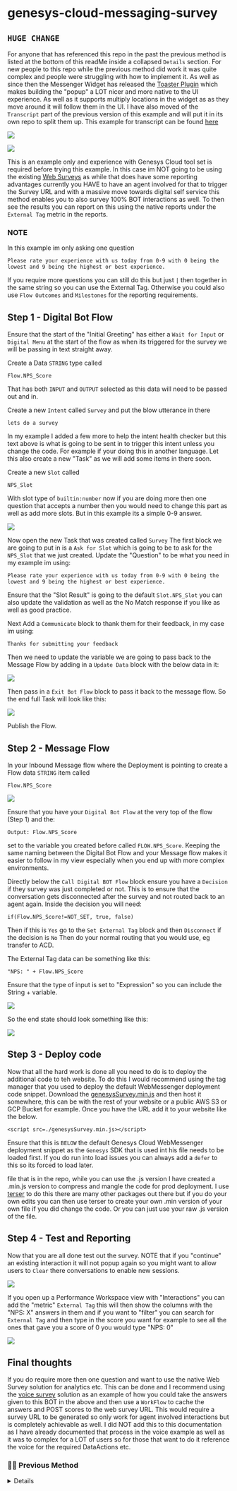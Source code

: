 # genesys-cloud-messaging-survey

## `HUGE CHANGE`

For anyone that has referenced this repo in the past the previous method is listed at the bottom of this readMe inside a collapsed `Details` section. For new people to this repo while the previous method did work it was quite complex and people were struggling with how to implement it. As well as since then the Messenger Widget has released the [Toaster Plugin](https://developer.genesys.cloud/commdigital/digital/webmessaging/messengersdk/SDKCommandsEvents/toasterPlugin) which makes building the "popup" a LOT nicer and more native to the UI experience. As well as it supports multiply locations in the widget as as they move around it will follow them in the UI. I have also moved of the `Transcript` part of the previous version of this example and will put it in its own repo to split them up. This example for transcript can be found [here](https://github.com/mcphee11/webmessenger-transcript-download)

![](/docs/images/popup_in_message.png?raw=true)

![](/docs/images/popup_launcher.png?raw=true)

This is an example only and experience with Genesys Cloud tool set is required before trying this example. In this case im NOT going to be using the existing [Web Surveys](https://help.mypurecloud.com/articles/about-web-surveys/) as while that does have some reporting advantages currently you HAVE to have an agent involved for that to trigger the Survey URL and with a massive move towards digital self service this method enables you to also survey 100% BOT interactions as well. To then see the results you can report on this using the native reports under the `External Tag` metric in the reports.

### NOTE

In this example im only asking one question

```
Please rate your experience with us today from 0-9 with 0 being the lowest and 9 being the highest or best experience.
```

If you require more questions you can still do this but just `|` then together in the same string so you can use the External Tag. Otherwise you could also use `Flow Outcomes` and `Milestones` for the reporting requirements.

## Step 1 - Digital Bot Flow

Ensure that the start of the "Initial Greeting" has either a `Wait for Input` or `Digital Menu` at the start of the flow as when its triggered for the survey we will be passing in text straight away.

Create a Data `STRING` type called

    Flow.NPS_Score

That has both `INPUT` and `OUTPUT` selected as this data will need to be passed out and in.

Create a new `Intent` called `Survey` and put the blow utterance in there

```
lets do a survey
```

In my example I added a few more to help the intent health checker but this text above is what is going to be sent in to trigger this intent unless you change the code. For example if your doing this in another language. Let this also create a new "Task" as we will add some items in there soon.

Create a new `Slot` called

    NPS_Slot

With slot type of `builtin:number` now if you are doing more then one question that accepts a number then you would need to change this part as well as add more slots. But in this example its a simple 0-9 answer.

![](/docs/images/slots.png?raw=true)

Now open the new Task that was created called `Survey` The first block we are going to put in is a `Ask for Slot` which is going to be to ask for the `NPS_Slot` that we just created. Update the "Question" to be what you need in my example im using:

```
Please rate your experience with us today from 0-9 with 0 being the lowest and 9 being the highest or best experience.
```

Ensure that the "Slot Result" is going to the default `Slot.NPS_Slot` you can also update the validation as well as the No Match response if you like as well as good practice.

Next Add a `Communicate` block to thank them for their feedback, in my case im using:

```
Thanks for submitting your feedback
```

Then we need to update the variable we are going to pass back to the Message Flow by adding in a `Update Data` block with the below data in it:

![](/docs/images/update_data.png?raw=true)

Then pass in a `Exit Bot Flow` block to pass it back to the message flow. So the end full Task will look like this:

![](/docs/images/task.png?raw=true)

Publish the Flow.

## Step 2 - Message Flow

In your Inbound Message flow where the Deployment is pointing to create a Flow data `STRING` item called

    Flow.NPS_Score

![](/docs/images/flow_data.png?raw=true)

Ensure that you have your `Digital Bot Flow` at the very top of the flow (Step 1) and the:

    Output: Flow.NPS_Score

set to the variable you created before called `FLOW.NPS_Score`. Keeping the same naming between the Digital Bot Flow and your Message flow makes it easier to follow in my view especially when you end up with more complex environments.

Directly below the `Call Digital BOT Flow` block ensure you have a `Decision` if they survey was just completed or not. This is to ensure that the conversation gets disconnected after the survey and not routed back to an agent again. Inside the decision you will need:

```
if(Flow.NPS_Score!=NOT_SET, true, false)
```

Then if this is `Yes` go to the `Set External Tag` block and then `Disconnect` if the decision is `No` Then do your normal routing that you would use, eg transfer to ACD.

The External Tag data can be something like this:

    "NPS: " + Flow.NPS_Score

Ensure that the type of input is set to "Expression" so you can include the String + variable.

![](/docs/images/external_tag.png?raw=true)

So the end state should look something like this:

![](/docs/images/message_flow.png?raw=true)

## Step 3 - Deploy code

Now that all the hard work is done all you need to do is to deploy the additional code to teh website. To do this I would recommend using the tag manager that you used to deploy the default WebMessenger deployment code snippet. Download the [genesysSurvey.min.js](./genesysSurvey.min.js) and then host it somewhere, this can be with the rest of your website or a public AWS S3 or GCP Bucket for example. Once you have the URL add it to your website like the below.

```
<script src=./genesysSurvey.min.js></script>
```

Ensure that this is `BELOW` the default Genesys Cloud WebMessenger deployment snippet as the `Genesys` SDK that is used int his file needs to be loaded first. If you do run into load issues you can always add a `defer` to this so its forced to load later.

file that is in the repo, while you can use the .js version I have created a .min.js version to compress and mangle the code for prod deployment. I use [terser](https://terser.org/) to do this there are many other packages out there but if you do your own edits you can then use terser to create your own .min version of your own file if you did change the code. Or you can just use your raw .js version of the file.

## Step 4 - Test and Reporting

Now that you are all done test out the survey. NOTE that if you "continue" an existing interaction it will not popup again so you might want to allow users to `Clear` there conversations to enable new sessions.

![](/docs/images/clear_conversation.png?raw=true)

If you open up a Performance Workspace view with "Interactions" you can add the "metric" `External Tag` this will then show the columns with the "NPS: X" answers in them and if you want to "filter" you can search for `External Tag` and then type in the score you want for example to see all the ones that gave you a score of 0 you would type "NPS: 0"

![](/docs/images/report.png?raw=true)

## Final thoughts

If you do require more then one question and want to use the native Web Survey solution for analytics etc. This can be done and I recommend using the [voice survey](https://github.com/mcphee11/genesys-cloud-voice-survey) solution as an example of how you could take the answers given to this BOT in the above and then use a `WorkFlow` to cache the answers and POST scores to the web survey URL. This would require a survey URL to be generated so only work for agent involved interactions but is completely achievable as well. I did NOT add this to this documentation as I have already documented that process in the voice example as well as it was to complex for a LOT of users so for those that want to do it reference the voice for the required DataActions etc.

<summary><h3>👨‍💻 Previous Method</h3></summary>
<details>

![](/docs/images/screenShot2.png?raw=true)

An example of how to use the native web surveys as well as getting a download link of the transcript but in the WebMessaging channel. This is designed as an example only on whats possible with some creative configuration. Experience using the Genesys Cloud tool set is required before trying this example.

The concept behind this is more in depth then the previous version but also more powerful and flexible. Use the existing [Web Surveys](https://help.mypurecloud.com/articles/about-web-surveys/) that come with Genesys Cloud 3 license but use the dataActions [dataAction](https://help.mypurecloud.com/articles/about-the-data-actions-integrations/) to update a dataTable as well as create the transcript URL after the agent has disconnected. This way all the existing reporting features and NPS results are reflected as normal as well as the scores being visible in the interaction view for QA.

![](/docs/images/screenShot1.png?raw=true)

# Step 1 - Survey Form

Create a [Survey form](https://help.mypurecloud.com/articles/create-a-web-survey-form/). In this case it will contain 2 questions to gather a NPS score as well as a free text input section. You can use this same method to create more questions as you see fit.

![](/docs/images/surveyForm.png?raw=true)

Ensure you save and publish the form to make it active.

# Step 2 - Create DataActions

So for this you will need dataActions to do the below:

- Get RecordingId
- Get Media URL
- Convert Long URL into TinyURL (External Service)
- GET Customer Key
- Check DataTable for KEY
- Update DataTable RowId
- Create DataTable RowId

1 - Import the ["Get-RecordingID"](/docs/dataAction/Get-RecordingID.json) as a "Genesys Cloud Data Action" type as this is an internal API call.

    Then save and publish

2 - Import the ["Get-MediaURL"](/docs/dataAction/Get-MediaURL.json) as a "Genesys Cloud Data Action" type as this is an internal API call.

    Then save and publish

3 - First create the "Web Services Data Action" Integration with a UserDefined Auth and add the "authorization" for the field name with the "Bearer " followed by the API Key you get given from the website setup. In this example im using this external service to give back a shortened URL as if not you go over the max number of characters the message will not be able to be sent. Details as well as how to create an account to get your own key can be found here: ["https://tinyurl.com/app/"](https://tinyurl.com/app/)

![](/docs/images/createIntegration.png?raw=true)

Import the ["Tiny-URL"](/docs/dataAction/Tiny-URL.json) as a "Web Services Data Actions" type as this is an external API call. This will require its own Integration as you will need to setup a API Bearer Token to be passed.

    Then save and publish

4 - Import the ["Get-Customer-Key"](/docs/dataAction/Get-Custoemr-Key.json) as a "Genesys Cloud Data Action" type as this is an internal API call.

    Then save and publish

5 - Import the ["Check-DataTable"](/docs/dataAction/Check-DataTable.json) as a "Genesys Cloud Data Action" type as this is an internal API call.

    Then save and publish

6 - Import the ["Create-DataTable-Row"](/docs/dataAction/Create-DataTable-Row.json) as a "Genesys Cloud Data Action" type as this is an internal API call.

    Then save and publish

7 - Import the ["Update-DataTable-Row"](/docs/dataAction/Update-DataTable-Row.json) as a "Genesys Cloud Data Action" type as this is an internal API call.

    Then save and publish

# Step 4 - Create DataTable

You will need to create a [DataTable](https://help.mypurecloud.com/articles/work-with-data-tables/) to store the information so that the client side can access this information. In this DataTable you will need to create 3 columns the "KEY", "transcript" & "survey" will all being of type "string".

Once created you will need to copy the "DataTableId" from the URL when the table is open. Ensure you write this down somewhere as you will need it later on.

![](/docs/images/screenShot5.png?raw=true)

# Step 5 - Create Survey Invite Flow

Create a new "Survey Invite Flow" then import the [message_survey_invite](/docs/flow/message_survey_invite_v2-0.i3SurveyInviteFlow) this is based on the above use case of sending a link to the survey in the thread as well as offering the transcript. You will need to update the DataActions to the new ones that you just imported and published above. All the variable names will stay in place.

![](/docs/images/screenShot3.png?raw=true)

You will also need to `update the 2x DataActions` that require the "DataTableId" that you created in the previous step and update the value.

![](/docs/images/screenShot4.png?raw=true)

This Flow will also need to have a valid email address at the end to send the survey to. Even though the email is going to never be used or read if you send it to a non valid email address after x amount of failed attempts the AWS email service will block the address so I recommend using a company one and just setting a auto delete rule on the inbox. It is also handy to see them while testing as well.

![](/docs/images/updateEmail.png?raw=true)

Publish the flow.

# Step 6 - Create Policy

Build up a policy with the required filters you need for example based on queue and wrapup codes etc. Then target the Survey flow and form that you have already created.

# Step 7 - Create Cloud Function or Lambda

As the client side needs to do a GET request into the Genesys Cloud DataTable personally I find it best to front end this API call with either a GCP Cloud Function (which i used) or a AWS Lambda. This way the client side can use the client credentials OAuth to process this GET request as well as then you can add additional security controls on this request. Depending on the service that is being used this will also give a public https URL for the APi request. My example below is based on a GCP Cloud function you don't have to use the same solution this is just an example.

```
/**
* Created as a example only
*
* @param {!express:Request} req HTTP request context.
* @param {!express:Response} res HTTP response context.
*/

const clientId = process.env.CLIENTID           //OAuth2
const clientSecret = process.env.CLIENTSECRET   //OAuth2
const region = process.env.REGION               //eg: mypurecloud.com.au

const platformClient = require('purecloud-platform-client-v2')
const client = platformClient.ApiClient.instance
const aapi = new platformClient.ArchitectApi()

client.setEnvironment(region)

console.log('Logging in to Genesys Cloud')
if (!clientId) { console.log('Missing CLIENTID'); process.exit() }
if (!clientSecret) { console.log('Missing CLIENTSECRET'); process.exit() }
if (!region) { console.log('Missing REGION'); process.exit() }

exports.start = async (req, res) => {
  res.set('Access-Control-Allow-Origin', '*');

  if (req.method === 'OPTIONS') {
    // Send response to OPTIONS requests
    res.set('Access-Control-Allow-Methods', 'GET');
    res.set('Access-Control-Allow-Headers', 'Content-Type');
    res.set('Access-Control-Max-Age', '3600');
    res.status(204).send('');
  } else {
    // Do actual function
    if (req.body.check == 'lego') {
      client.loginClientCredentialsGrant(clientId, clientSecret)
        .then(() => {
          console.log('Getting Dat')
          aapi.getFlowsDatatableRow(req.body.datatableid, req.body.rowid, {
            showbrief: false
          })
            .then((data) => {
              res.status(200).send(data)
            })
            .catch((err) => {
              console.error("There was an Error...")
              console.log(`${JSON.stringify(err, null, 2)}`)
              if(err.status === 404){
                res.status(404).send({ error: err })
              } else{
                res.status(500).send({ error: err })
              }
            })
        })
    } else {
      console.log('No Auth')
      res.status(401).send({ Auth: false })
    }
  }
};
```

Once you have created this service ensure you copy down the URL for the API request. Im my example im passign in the DataTableId as a dynamic field this could be static.
`All these design options need to be considered as well as security of this API request so be careful here.`

![](/docs/images/screenShot6.png?raw=true)

# Step 8 - Add code to website

Finally you will need to add some code to the customer website that is running the WebMessenger widget. There are 2x components that you will need to add first is the [BootStrap](https://getbootstrap.com/docs/5.3/getting-started/introduction/) This is due to the fact I built the "popup" UI using BootStrap for the CSS. So If you want you can build your own UI with CSS styling. To use the BootStrap CSS I have used you will need to add teh below to the header of the pages.

```
    <link
      href="https://cdn.jsdelivr.net/npm/bootstrap@5.0.2/dist/css/bootstrap.min.css"
      rel="stylesheet"
      integrity="sha384-EVSTQN3/azprG1Anm3QDgpJLIm9Nao0Yz1ztcQTwFspd3yD65VohhpuuCOmLASjC"
      crossorigin="anonymous"
    />
```

The second part is the [customplugin.js](/customplugin.js) that needs to be hosted somewhere that is accessible by the website. In my example I'm using a GCP Bucket but this is up to the hosting of the website.

In this customplugin.js file you will need to update 2x let in the file which are located at the top of the file these are:

```
const datatableId = 'ENTER_YOUR_DATATABLE'
const apiUrl = 'ENTER_YOUR_URL'
```

This needs to be added to the website and as it uses the "Genesys" SDK in the WebMessenger Widget this needs to be loaded into the header of the page with the "defer" set to ensure it loads after the WebMessenger snippet.

```
<script src="customplugin.js" defer></script>
```

# Reporting

Now you will see interactions getting survey data stored against them as well as in the interaction view the actual survey form filled out.

# NOTES

It is worth noting that the agent needs to of "wrapped up" the interaction before the survey policy will run and update the data table with the required information that the client popup needs.

The customplugin.js will get the "disconnected" event then have a setTimeOut() of 15sec before doing a GET request for the data table information if it gets a 404 or 500 error back it will retry again in another 15sec. If these timers don't suit you can change them in the js file as well as if you don't have wrap up at all on the interaction queue you can make this timer something like 5sec to allow for the backend servers to run only.

Finally currently an agent needs to be a participant on the conversationId for the Policy to trigger a survey.
